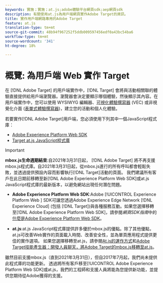 ```yaml
---
keywords: 實施；實施；at.js;adobe體驗平台網頁sdk;aep網頁sdk
description: 有關使用at.js為用戶端網頁實作Adobe Target的資訊。
title: 實作用戶端網路專用的Adobe Target
feature: at.js
translation-type: tm+mt
source-git-commit: 48b94f967252f5ddb009597456edf0a43bc54ba6
workflow-type: tm+mt
source-wordcount: '341'
ht-degree: 18%

---
```



# 概覽: 為用戶端 Web 實作 Target

在 [!DNL Adobe Target] 的用戶端實作中，[!DNL Target] 會將與活動相關聯的體驗直接提供給用戶端瀏覽器。瀏覽器會決定要顯示哪個體驗，然後顯示其內容。在用戶端實作中，您可以使用 WYSIWYG 編輯器、[可視化體驗撰寫器](/help/c-experiences/c-visual-experience-composer/visual-experience-composer.md) (VEC) 或非視覺化介面 ([表單式體驗撰寫器](/help/c-experiences/form-experience-composer.md))，建立您的活動和個人化體驗。

若要實作[!DNL Adobe Target]用戶端，您必須使用下列其中一個JavaScript程式庫：

* [Adobe Experience Platform Web SDK](/help/c-implementing-target/c-implementing-target-for-client-side-web/aep-web-sdk.md)
* [Target at.js JavaScript程式庫](/help/c-implementing-target/c-implementing-target-for-client-side-web/c-how-atjs-works/how-atjs-works.md)

>[!IMPORTANT]
>
>**mbox.js生命週期結束**:自2021年3月31日起， [!DNL Adobe Target] 將不再支援mbox.js程式庫。自2021年3月31日起，從mbox.js進行的所有呼叫都會輕鬆失敗，並透過提供預設內容而影響執行[!DNL Target]活動的頁面。 我們建議所有客戶在此日期前移轉至新[!DNL Adobe Experience Platform Web SDK]或at.js JavaScript程式庫的最新版本，以避免網站出現任何潛在問題。
>
>* **Adobe Experience Platform Web SDK**:Adobe  [!UICONTROL Experience Platform Web ] SDK可讓您透過Adobe Experience Edge Network [!DNL Experience Cloud] (包括 [!DNL Target])與各種服務互動。如果您選擇移轉至[!DNL Adobe Experience Platform Web SDK]，請參閱&#x200B;*網頁SDK指南*&#x200B;中的[什麼是Adobe Experience Platform Web SDK](/help/c-implementing-target/c-implementing-target-for-client-side-web/aep-web-sdk.md)。
   >
   >
* **at.js**:at.js JavaScript程式庫提供許多優於mbox.js的優點。除了其他優點，at.js可改善Web實作的頁面載入時間、改善安全性，並為單頁應用程式提供更佳的實作選項。 如果您選擇移轉至at.js，請參閱[At.js的運作方式](/help/c-implementing-target/c-implementing-target-for-client-side-web/c-how-atjs-works/how-atjs-works.md)和[Adobe Target技能產生器：開發人員聊天，將Adobe Target的mbox.js移轉至at.js](https://seminars.adobeconnect.com/ptdo6mfo6qn6/?proto=true)。
>
>
雖然目前支援mbox.js（直到2021年3月31日），但自2017年7月起，我們尚未提供此程式庫的功能更新。 透過將所有客戶移至[!UICONTROL Adobe Experience Platform Web SDK]或at.js，我們的工程師和支援人員將能為您提供新功能，並提供您期待從Adobe獲得的支援。
